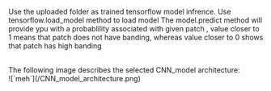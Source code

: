Use the uploaded folder as trained tensorflow model infrence.
Use tensorflow.load_model method to load model
The model.predict method will provide ypu with a probablility associated with given patch , value closer to 1 means that patch does not have banding, whereas value closer to 0 shows that patch has high banding

<br>
The following image describes the selected CNN_model architecture:

<br>
![`meh`](/CNN_model_architecture.png)

